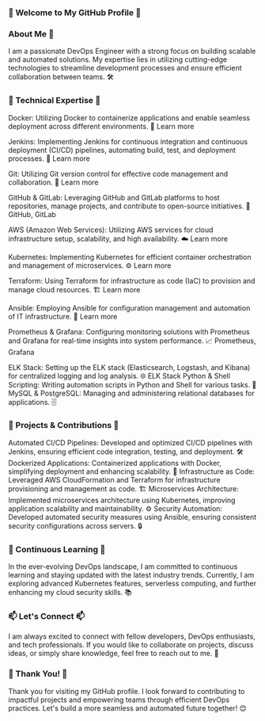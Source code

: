 ###  👋 Welcome to My GitHub Profile 👋
### About Me 🚀

I am a passionate DevOps Engineer with a strong focus on building scalable and automated solutions. My expertise lies in utilizing cutting-edge technologies to streamline development processes and ensure efficient collaboration between teams. 🛠️

### 🔧 Technical Expertise 🔧

Docker: Utilizing Docker to containerize applications and enable seamless deployment across different environments. 🐳 Learn more

Jenkins: Implementing Jenkins for continuous integration and continuous deployment (CI/CD) pipelines, automating build, test, and deployment processes. 🚀 Learn more

Git: Utilizing Git version control for effective code management and collaboration. 🌿 Learn more

GitHub & GitLab: Leveraging GitHub and GitLab platforms to host repositories, manage projects, and contribute to open-source initiatives. 🐙 GitHub, GitLab

AWS (Amazon Web Services): Utilizing AWS services for cloud infrastructure setup, scalability, and high availability. ☁️ Learn more

Kubernetes: Implementing Kubernetes for efficient container orchestration and management of microservices. ⚙️ Learn more

Terraform: Using Terraform for infrastructure as code (IaC) to provision and manage cloud resources. 🏗️ Learn more

Ansible: Employing Ansible for configuration management and automation of IT infrastructure. 🤖 Learn more

Prometheus & Grafana: Configuring monitoring solutions with Prometheus and Grafana for real-time insights into system performance. 📈 Prometheus, Grafana

ELK Stack: Setting up the ELK stack (Elasticsearch, Logstash, and Kibana) for centralized logging and log analysis. 🌐 ELK Stack
Python & Shell Scripting:
Writing automation scripts in Python and Shell for various tasks. 🐍
MySQL & PostgreSQL: 
Managing and administering relational databases for applications. 🗄️

### 🚀 Projects & Contributions 🚀
Automated CI/CD Pipelines: Developed and optimized CI/CD pipelines with Jenkins, ensuring efficient code integration, testing, and deployment. 🛠️
Dockerized Applications: Containerized applications with Docker, simplifying deployment and enhancing scalability. 🚀
Infrastructure as Code: Leveraged AWS CloudFormation and Terraform for infrastructure provisioning and management as code. 🏗️
Microservices Architecture: Implemented microservices architecture using Kubernetes, improving application scalability and maintainability. ⚙️
Security Automation: Developed automated security measures using Ansible, ensuring consistent security configurations across servers. 🔒
### 🌱 Continuous Learning 🌱
In the ever-evolving DevOps landscape, I am committed to continuous learning and staying updated with the latest industry trends. Currently, I am exploring advanced Kubernetes features, serverless computing, and further enhancing my cloud security skills. 📚

### 📫 Let's Connect 📫
I am always excited to connect with fellow developers, DevOps enthusiasts, and tech professionals. If you would like to collaborate on projects, discuss ideas, or simply share knowledge, feel free to reach out to me. 🤝

### 🌟 Thank You! 🌟
Thank you for visiting my GitHub profile. I look forward to contributing to impactful projects and empowering teams through efficient DevOps practices. Let's build a more seamless and automated future together! 😊

<!--
**MuhammadNaeem42/MuhammadNaeem42** is a ✨ _special_ ✨ repository because its `README.md` (this file) appears on your GitHub profile.

Here are some ideas to get you started:

- 🔭 I’m currently working on ...
- 🌱 I’m currently learning ...
- 👯 I’m looking to collaborate on ...
- 🤔 I’m looking for help with ...
- 💬 Ask me about ...
- 📫 How to reach me: ...
- 😄 Pronouns: ...
- ⚡ Fun fact: ...
-->
